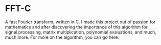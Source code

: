 # FFT-C
A fast Fourier transform, written in C. 
I made this project out of passion for mathematics and after discovering the importance of this algorithm for signal processing, matrix multiplication, polynomial evaluations, and much, much more. For more on the algorithm, you can go here: 
